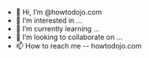 - 👋 Hi, I’m @howtodojo.com
- 👀 I’m interested in ...
- 🌱 I’m currently learning ...
- 💞️ I’m looking to collaborate on ...
- 📫 How to reach me
-- howtodojo.com

<!---
howtodojoadmin/howtodojoadmin is a ✨ special ✨ repository because its `README.md` (this file) appears on your GitHub profile.
You can click the Preview link to take a look at your changes.
--->
